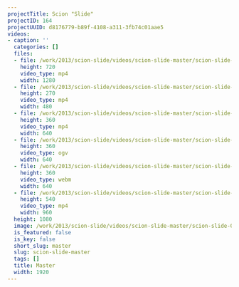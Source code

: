 ```yaml
---
projectTitle: Scion "Slide"
projectID: 164
projectUUID: d8176779-b89f-4108-a311-3fb74c01aae5
videos:
- caption: ''
  categories: []
  files:
  - file: /work/2013/scion-slide/videos/scion-slide-master/scion-slide-1280x720.mp4
    height: 720
    video_type: mp4
    width: 1280
  - file: /work/2013/scion-slide/videos/scion-slide-master/scion-slide-480x270.mp4
    height: 270
    video_type: mp4
    width: 480
  - file: /work/2013/scion-slide/videos/scion-slide-master/scion-slide-640x360.mp4
    height: 360
    video_type: mp4
    width: 640
  - file: /work/2013/scion-slide/videos/scion-slide-master/scion-slide-640x360.ogv
    height: 360
    video_type: ogv
    width: 640
  - file: /work/2013/scion-slide/videos/scion-slide-master/scion-slide-640x360.webm
    height: 360
    video_type: webm
    width: 640
  - file: /work/2013/scion-slide/videos/scion-slide-master/scion-slide-960x540.mp4
    height: 540
    video_type: mp4
    width: 960
  height: 1080
  image: /work/2013/scion-slide/videos/scion-slide-master/scion-slide-03.jpg
  is_featured: false
  is_key: false
  short_slug: master
  slug: scion-slide-master
  tags: []
  title: Master
  width: 1920
---
```

